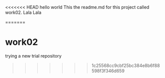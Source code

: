 <<<<<<< HEAD
hello world
This the readme.md for this project called work02.
Lala
Lala

=======
# work02
trying a new trial repository
>>>>>>> 1c25568cc9cbf25bc384e8b6f88598f3f346d659
